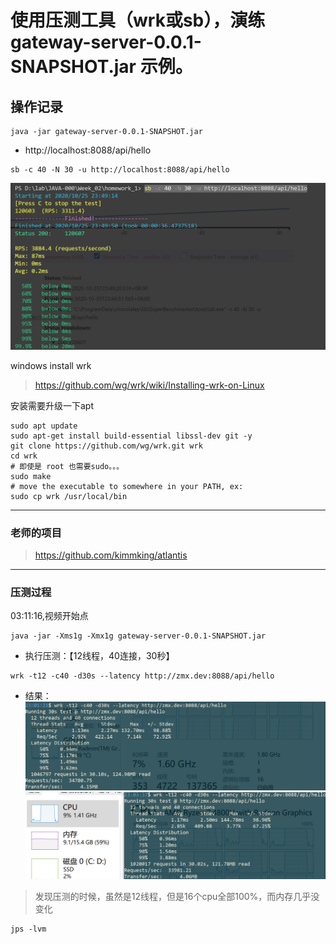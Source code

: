 # 使用压测工具（wrk或sb），演练gateway-server-0.0.1-SNAPSHOT.jar 示例。

## 操作记录

```
java -jar gateway-server-0.0.1-SNAPSHOT.jar
```

- http://localhost:8088/api/hello

```
sb -c 40 -N 30 -u http://localhost:8088/api/hello
```

![](images/sb_1.png)

windows install wrk

> https://github.com/wg/wrk/wiki/Installing-wrk-on-Linux

安装需要升级一下apt
```
sudo apt update
sudo apt-get install build-essential libssl-dev git -y
git clone https://github.com/wg/wrk.git wrk
cd wrk
# 即使是 root 也需要sudo。。。
sudo make
# move the executable to somewhere in your PATH, ex:
sudo cp wrk /usr/local/bin

```
---
### 老师的项目
> https://github.com/kimmking/atlantis
---
### 压测过程

03:11:16,视频开始点

```
java -jar -Xms1g -Xmx1g gateway-server-0.0.1-SNAPSHOT.jar
```
- 执行压测：【12线程，40连接，30秒】
```
wrk -t12 -c40 -d30s --latency http://zmx.dev:8088/api/hello
```
- 结果：
![](images/wrk_1g.png)
![](images/wrk_1g_cpu_mem.png)
> 发现压测的时候，虽然是12线程，但是16个cpu全部100%，而内存几乎没变化
```
jps -lvm
```
